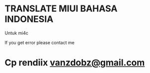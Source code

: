 # TRANSLATE MIUI BAHASA INDONESIA 

Untuk mi4c

If you get error please contact me 

# Cp rendiix vanzdobz@gmail.com